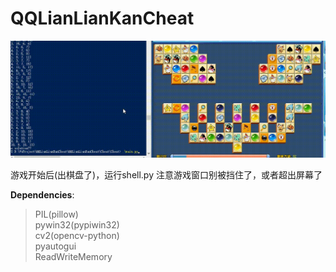 # QQLianLianKanCheat
![demo](https://raw.githubusercontent.com/ZhangFengze/QQLianLianKanCheat/master/demo.gif "demo")


游戏开始后(出棋盘了)，运行shell.py
注意游戏窗口别被挡住了，或者超出屏幕了  
  
  
**Dependencies**:  
>PIL(pillow)  
>pywin32(pypiwin32)  
>cv2(opencv-python)  
>pyautogui  
>ReadWriteMemory
